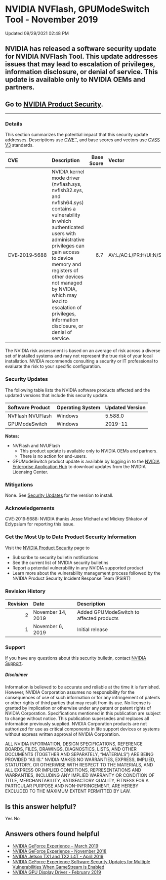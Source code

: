 

 NVIDIA NVFlash, GPUModeSwitch Tool - November 2019
=====================================================================




 Updated 09/29/2021 02:48 PM



NVIDIA has released a software security update for NVIDIA NVFlash Tool. This update addresses issues that may lead to escalation of privileges, information disclosure, or denial of service. This update is available only to NVIDIA OEMs and partners.
--------------------------------------------------------------------------------------------------------------------------------------------------------------------------------------------------------------------------------------------------------


Go to [NVIDIA Product Security](https://www.nvidia.com/product-security/).
--------------------------------------------------------------------------






---




### Details


This section summarizes the potential impact that this security update addresses. Descriptions use [CWE™](https://cwe.mitre.org/), and base scores and vectors use [CVSS V3](https://www.first.org/cvss/user-guide) standards.


| CVE | Description | Base Score | Vector |
|:--------------|:----------------------------------------------------------------------------------------------------------------------------------------------------------------------------------------------------------------------------------------------------------------------------------------------------------------------------------------------|-------------:|:------------------------------------|
| CVE‑2019‑5688 | NVIDIA kernel mode driver (nvflash.sys, nvflsh32.sys, and nvflsh64.sys) contains a vulnerability in which authenticated users with administrative privileges can gain access to device memory and registers of other devices not managed by NVIDIA, which may lead to escalation of privileges, information disclosure, or denial of service. | 6.7 | AV:L/AC:L/PR:H/UI:N/S:U/C:H/I:H/A:H |
The NVIDIA risk assessment is based on an average of risk across a diverse set of installed systems and may not represent the true risk of your local installation. NVIDIA recommends consulting a security or IT professional to evaluate the risk to your specific configuration.


### Security Updates


The following table lists the NVIDIA software products affected and the updated versions that include this security update.


| Software Product | Operating System | Updated Version |
|:-------------------|:-------------------|:------------------|
| NVFlash NVUFlash | Windows | 5.588.0 |
| GPUModeSwitch | Windows | 2019-11 |
**Notes:**


* NVFlash and NVUFlash
	+ This product update is available only to NVIDIA OEMs and partners.
	+ There is no action for end-users.
* GPUModeSwitch product update is available by logging in to the [NVIDIA Enterprise Application Hub](https://nvid.nvidia.com/dashboard/) to download updates from the NVIDIA Licensing Center.


### Mitigations


None. See [Security Updates](#security-updates) for the version to install.


### Acknowledgements


CVE‑2019‑5688: NVIDIA thanks Jesse Michael and Mickey Shkatov of Eclypsium for reporting this issue.


### Get the Most Up to Date Product Security Information


Visit the [NVIDIA Product Security](https://www.nvidia.com/security) page to


* Subscribe to security bulletin notifications
* See the current list of NVIDIA security bulletins
* Report a potential vulnerability in any NVIDIA supported product
* Learn more about the vulnerability management process followed by the NVIDIA Product Security Incident Response Team (PSIRT)


### Revision History


| Revision | Date | Description |
|-----------:|:------------------|:-----------------------------------------|
| 2 | November 14, 2019 | Added GPUModeSwitch to affected products |
| 1 | November 6, 2019 | Initial release |
### Support


If you have any questions about this security bulletin, contact [NVIDIA Support](https://www.nvidia.com/object/support.html).


##### Disclaimer


Information is believed to be accurate and reliable at the time it is furnished. However, NVIDIA Corporation assumes no responsibility for the consequences of use of such information or for any infringement of patents or other rights of third parties that may result from its use. No license is granted by implication or otherwise under any patent or patent rights of NVIDIA Corporation. Specifications mentioned in this publication are subject to change without notice. This publication supersedes and replaces all information previously supplied. NVIDIA Corporation products are not authorized for use as critical components in life support devices or systems without express written approval of NVIDIA Corporation.


ALL NVIDIA INFORMATION, DESIGN SPECIFICATIONS, REFERENCE BOARDS, FILES, DRAWINGS, DIAGNOSTICS, LISTS, AND OTHER DOCUMENTS (TOGETHER AND SEPARATELY, “MATERIALS”) ARE BEING PROVIDED “AS IS.” NVIDIA MAKES NO WARRANTIES, EXPRESS, IMPLIED, STATUTORY, OR OTHERWISE WITH RESPECT TO THE MATERIALS, AND ALL EXPRESS OR IMPLIED CONDITIONS, REPRESENTATIONS AND WARRANTIES, INCLUDING ANY IMPLIED WARRANTY OR CONDITION OF TITLE, MERCHANTABILITY, SATISFACTORY QUALITY, FITNESS FOR A PARTICULAR PURPOSE AND NON-INFRINGEMENT, ARE HEREBY EXCLUDED TO THE MAXIMUM EXTENT PERMITTED BY LAW.










Is this answer helpful?
-----------------------



Yes
No







Answers others found helpful
----------------------------


* [ NVIDIA GeForce Experience – March 2019](/app/answers/detail/a_id/4784/related/1)
* [ NVIDIA GeForce Experience - November 2018](/app/answers/detail/a_id/4740/related/1)
* [ NVIDIA Jetson TX1 and TX2 L4T - April 2019](/app/answers/detail/a_id/4787/related/1)
* [ NVIDIA GeForce Experience Software Security Updates for Multiple Vulnerabilities When GameStream is Enabled](/app/answers/detail/a_id/4685/related/1)
* [ NVIDIA GPU Display Driver - February 2019](/app/answers/detail/a_id/4772/related/1)








